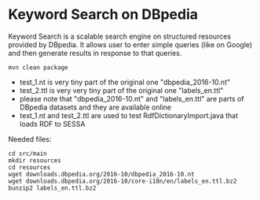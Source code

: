 # Keyword Search on DBpedia

Keyword Search is a scalable search engine on structured resources provided by DBpedia. It allows user to enter simple queries (like on Google) and then generate results in response to that queries.

```
mvn clean package 
```

* test_1.nt is very tiny part of the original one "dbpedia_2016-10.nt"
* test_2.ttl is very very tiny part of the original one "labels_en.ttl"  
* please note that "dbpedia_2016-10.nt" and "labels_en.ttl" are parts of DBpedia datasets and they are available online
* test_1.nt and test_2.ttl are used to test RdfDictionaryImport.java that loads RDF to SESSA


Needed files:
```
cd src/main
mkdir resources
cd resources
wget downloads.dbpedia.org/2016-10/dbpedia_2016-10.nt
wget downloads.dbpedia.org/2016-10/core-i18n/en/labels_en.ttl.bz2
bunzip2 labels_en.ttl.bz2
```